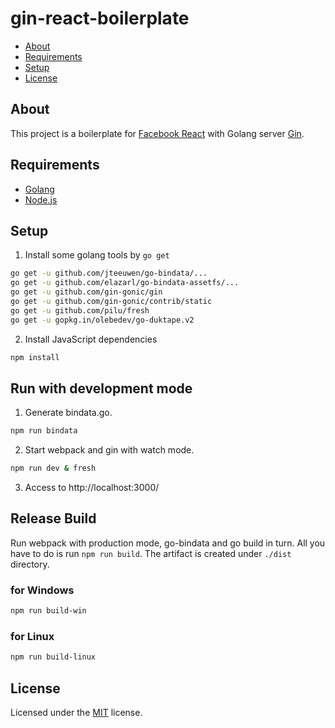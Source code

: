 # gin-react-boilerplate

- [About](#about)
- [Requirements](#requirements)
- [Setup](#setup)
- [License](#license)

## About

This project is a boilerplate for [Facebook React](https://facebook.github.io/react/) with Golang server [Gin](https://gin-gonic.github.io/gin/).

## Requirements

* [Golang](http://golang.org/)
* [Node.js](https://nodejs.org/)

## Setup

1. Install some golang tools by `go get`

 ```bash
go get -u github.com/jteeuwen/go-bindata/...
go get -u github.com/elazarl/go-bindata-assetfs/...
go get -u github.com/gin-gonic/gin
go get -u github.com/gin-gonic/contrib/static
go get -u github.com/pilu/fresh
go get -u gopkg.in/olebedev/go-duktape.v2
 ```

2. Install JavaScript dependencies

 ```bash
npm install
 ```

## Run with development mode

1. Generate bindata.go.

 ```bash
npm run bindata
 ```

2. Start webpack and gin with watch mode.

 ```bash
npm run dev & fresh
 ```

3. Access to http://localhost:3000/

## Release Build

Run webpack with production mode, go-bindata and go build in turn. All you have to do is run `npm run build`. The artifact is created under `./dist` directory.

### for Windows
```bash
npm run build-win
```

### for Linux
```bash
npm run build-linux
```

## License

Licensed under the [MIT](/LICENSE.txt) license.
